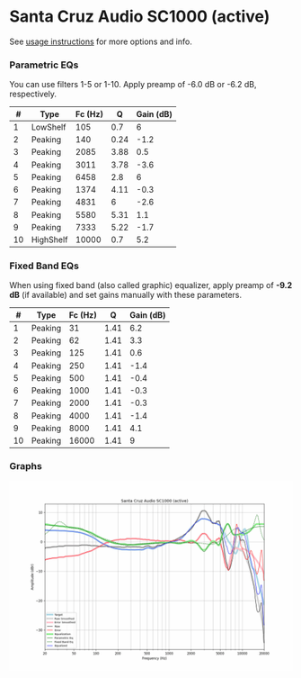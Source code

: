 # Santa Cruz Audio SC1000 (active)
See [usage instructions](https://github.com/jaakkopasanen/AutoEq#usage) for more options and info.

### Parametric EQs
You can use filters 1-5 or 1-10. Apply preamp of -6.0 dB or -6.2 dB, respectively.

|   # | Type      |   Fc (Hz) |    Q |   Gain (dB) |
|-----|-----------|-----------|------|-------------|
|   1 | LowShelf  |       105 | 0.7  |         6   |
|   2 | Peaking   |       140 | 0.24 |        -1.2 |
|   3 | Peaking   |      2085 | 3.88 |         0.5 |
|   4 | Peaking   |      3011 | 3.78 |        -3.6 |
|   5 | Peaking   |      6458 | 2.8  |         6   |
|   6 | Peaking   |      1374 | 4.11 |        -0.3 |
|   7 | Peaking   |      4831 | 6    |        -2.6 |
|   8 | Peaking   |      5580 | 5.31 |         1.1 |
|   9 | Peaking   |      7333 | 5.22 |        -1.7 |
|  10 | HighShelf |     10000 | 0.7  |         5.2 |

### Fixed Band EQs
When using fixed band (also called graphic) equalizer, apply preamp of **-9.2 dB** (if available) and set gains manually with these parameters.

|   # | Type    |   Fc (Hz) |    Q |   Gain (dB) |
|-----|---------|-----------|------|-------------|
|   1 | Peaking |        31 | 1.41 |         6.2 |
|   2 | Peaking |        62 | 1.41 |         3.3 |
|   3 | Peaking |       125 | 1.41 |         0.6 |
|   4 | Peaking |       250 | 1.41 |        -1.4 |
|   5 | Peaking |       500 | 1.41 |        -0.4 |
|   6 | Peaking |      1000 | 1.41 |        -0.3 |
|   7 | Peaking |      2000 | 1.41 |        -0.3 |
|   8 | Peaking |      4000 | 1.41 |        -1.4 |
|   9 | Peaking |      8000 | 1.41 |         4.1 |
|  10 | Peaking |     16000 | 1.41 |         9   |

### Graphs
![](./Santa%20Cruz%20Audio%20SC1000%20(active).png)
